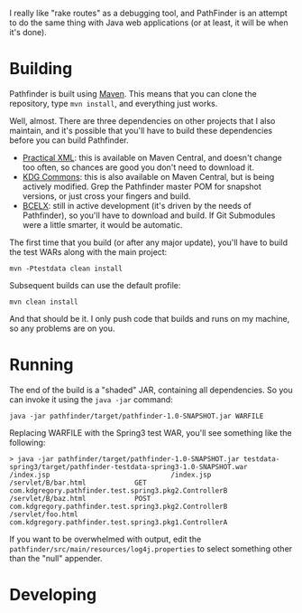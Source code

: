 I really like "rake routes" as a debugging tool, and PathFinder is an attempt
to do the same thing with Java web applications (or at least, it will be when
it's done).

Building
========

Pathfinder is built using [Maven](http://maven.apache.org/). This means that you can clone the repository, type `mvn install`, and everything just works.

Well, almost. There are three dependencies on other projects that I also maintain, and it's possible that you'll have to build these dependencies before you can build Pathfinder.

* [Practical XML](http://sourceforge.net/projects/practicalxml/develop): this is available on Maven Central, and doesn't change too often, so chances are good you don't need to download it.
* [KDG Commons](http://sourceforge.net/projects/kdgcommons/develop): this is also available on Maven Central, but is being actively modified. Grep the Pathfinder master POM for snapshot versions, or just cross your fingers and build.
* [BCELX](https://github.com/kdgregory/bcelx): still in active development (it's driven by the needs of Pathfinder), so you'll have to download and build. If Git Submodules were a little smarter, it would be automatic.

The first time that you build (or after any major update), you'll have to build the test WARs along with the main project:

    mvn -Ptestdata clean install

Subsequent builds can use the default profile:

    mvn clean install

And that should be it. I only push code that builds and runs on my machine, so any problems are on you.


Running
=======

The end of the build is a "shaded" JAR, containing all dependencies. So you can invoke it using the `java -jar` command:

    java -jar pathfinder/target/pathfinder-1.0-SNAPSHOT.jar WARFILE

Replacing WARFILE with the Spring3 test WAR, you'll see something like the following:

    > java -jar pathfinder/target/pathfinder-1.0-SNAPSHOT.jar testdata-spring3/target/pathfinder-testdata-spring3-1.0-SNAPSHOT.war 
    /index.jsp                              /index.jsp
    /servlet/B/bar.html            GET      com.kdgregory.pathfinder.test.spring3.pkg2.ControllerB
    /servlet/B/baz.html            POST     com.kdgregory.pathfinder.test.spring3.pkg2.ControllerB
    /servlet/foo.html                       com.kdgregory.pathfinder.test.spring3.pkg1.ControllerA

If you want to be overwhelmed with output, edit the `pathfinder/src/main/resources/log4j.properties` to select something other than the "null" appender.


Developing
==========
